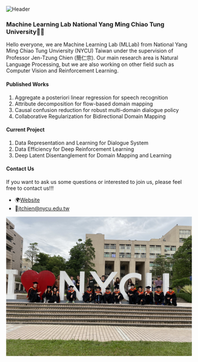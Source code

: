 ![Header](/header-image.png)
### Machine Learning Lab National Yang Ming Chiao Tung University🤖🤖

Hello everyone, we are Machine Learning Lab (MLLab) from National Yang Ming Chiao Tung Unviersity (NYCU) Taiwan under the supervision of Professor Jen-Tzung Chien (簡仁宗). Our main research area is Natural Language Processing, but we are also working on other field such as Computer Vision and Reinforcement Learning. 

#### Published Works
1. Aggregate a posteriori linear regression for speech recognition
2. Attribute decomposition for flow-based domain mapping
3. Causal confusion reduction for robust multi-domain dialogue policy
4. Collaborative Regularization for Bidirectional Domain Mapping


#### Current Project
1. Data Representation and Learning for Dialogue System
2. Data Efficiency for Deep Reinforcement Learning
3. Deep Latent Disentanglement for Domain Mapping and Learning


#### Contact Us
If you want to ask us some questions or interested to join us, please feel free to contact us!!!

- 🌍[Website](https://chien.cm.nctu.edu.tw/) 
- 📩<jtchien@nycu.edu.tw>

<img src="/lab_pic1.jpg" width="750" align="center">
<!--
**NCTU-MLLab/NCTU-MLLab** is a ✨ _special_ ✨ repository because its `README.md` (this file) appears on your GitHub profile.

Here are some ideas to get you started:

- 🔭 I’m currently working on ...
- 🌱 I’m currently learning ...
- 👯 I’m looking to collaborate on ...
- 🤔 I’m looking for help with ...
- 💬 Ask me about ...
- 📫 How to reach me: ...
- 😄 Pronouns: ...
- ⚡ Fun fact: ...
-->
